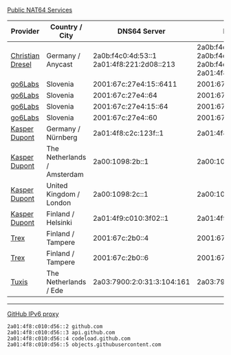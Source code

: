 [Public NAT64 Services](https://nat64.xyz/)

<table>
	<thead>
		<tr>
			<th scope="col">Provider</th>
			<th>Country / City</th>
			<th>DNS64 Server</th>
			<th>NAT64 Prefix</th>
			<th>DoH</th>
			<th>DoT</th>
		</tr>
	</thead>
	<tbody>
		<tr>
			<td><a href="https://nat64.dresel.systems/">Christian Dresel</a></td>
			<td>Germany / Anycast</td>
			<td>2a0b:f4c0:4d:53::1<br />
			2a01:4f8:221:2d08::213</td>
			<td>2a0b:f4c0:4d:1::/96<br />
			2a0b:f4c0:4d:2::/96<br />
			2a0b:f4c0:4d:3::/96<br />
			2a01:4f8:221:2d08:64:0::/96</td>
			<td></td>
			<td></td>
		</tr>
		<tr>
			<td><a href="https://go6lab.si/current-ipv6-tests/nat64dns64-public-test/">go6Labs</a></td>
			<td>Slovenia</td>
			<td>2001:67c:27e4:15::6411</td>
			<td>2001:67c:27e4:642::/96</td>
			<td></td>
			<td></td>
		</tr>
		<tr>
			<td><a href="https://go6lab.si/current-ipv6-tests/nat64dns64-public-test/">go6Labs</a></td>
			<td>Slovenia</td>
			<td>2001:67c:27e4::64</td>
			<td>2001:67c:27e4:64::/96</td>
			<td></td>
			<td></td>
		</tr>
		<tr>
			<td><a href="https://go6lab.si/current-ipv6-tests/nat64dns64-public-test/">go6Labs</a></td>
			<td>Slovenia</td>
			<td>2001:67c:27e4:15::64</td>
			<td>2001:67c:27e4:1064::/96</td>
			<td></td>
			<td></td>
		</tr>
		<tr>
			<td><a href="https://go6lab.si/current-ipv6-tests/nat64dns64-public-test/">go6Labs</a></td>
			<td>Slovenia</td>
			<td>2001:67c:27e4::60</td>
			<td>2001:67c:27e4:11::/96</td>
			<td></td>
			<td></td>
		</tr>
		<tr>
			<td><a href="https://nat64.net/">Kasper Dupont</a></td>
			<td>Germany / Nürnberg</td>
			<td>2a01:4f8:c2c:123f::1</td>
			<td>2a01:4f8:c2c:123f:64::/96</td>
			<td></td>
			<td>dot.nat64.dk</td>
		</tr>
		<tr>
			<td><a href="https://nat64.net/">Kasper Dupont</a></td>
			<td>The Netherlands / Amsterdam</td>
			<td>2a00:1098:2b::1</td>
			<td>2a00:1098:2b::/96</td>
			<td></td>
			<td>dot.nat64.dk</td>
		</tr>
		<tr>
			<td><a href="https://nat64.net/">Kasper Dupont</a></td>
			<td>United Kingdom / London</td>
			<td>2a00:1098:2c::1</td>
			<td>2a00:1098:2c::/96</td>
			<td></td>
			<td>dot.nat64.dk</td>
		</tr>
		<tr>
			<td><a href="https://nat64.net/">Kasper Dupont</a></td>
			<td>Finland / Helsinki</td>
			<td>2a01:4f9:c010:3f02::1</td>
			<td>2a01:4f9:c010:3f02:64::/96</td>
			<td></td>
			<td>dot.nat64.dk</td>
		</tr>
		<tr>
			<td><a href="http://www.trex.fi/2011/dns64.html">Trex</a></td>
			<td>Finland / Tampere</td>
			<td>2001:67c:2b0::4</td>
			<td>2001:67c:2b0:db32::/96</td>
			<td></td>
			<td></td>
		</tr>
		<tr>
			<td><a href="http://www.trex.fi/2011/dns64.html">Trex</a></td>
			<td>Finland / Tampere</td>
			<td>2001:67c:2b0::6</td>
			<td>2001:67c:2b0:db32:0:1::/96</td>
			<td></td>
			<td></td>
		</tr>
		<tr>
			<td><a href="https://www.tuxis.nl/blog/public-doh-dot-dns64-nat64-service-20191021/">Tuxis</a></td>
			<td>The Netherlands / Ede</td>
			<td>2a03:7900:2:0:31:3:104:161</td>
			<td>2a03:7900:6446::/96</td>
			<td>https://nat64.tuxis.nl/</td>
			<td>nat64.tuxis.nl</td>
		</tr>
	</tbody>
</table>

---

[GitHub IPv6 proxy](https://danwin1210.de/github-ipv6-proxy.php)
```
2a01:4f8:c010:d56::2 github.com
2a01:4f8:c010:d56::3 api.github.com
2a01:4f8:c010:d56::4 codeload.github.com
2a01:4f8:c010:d56::5 objects.githubusercontent.com
```
